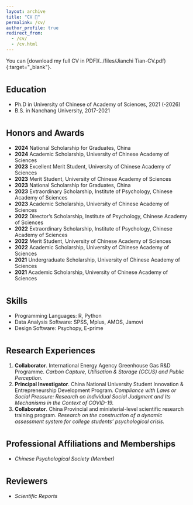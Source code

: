 ```yaml
---
layout: archive
title: "CV 👦"
permalink: /cv/
author_profile: true
redirect_from:
  - /cv/
  - /cv.html
---
```

You can [download my full CV in PDF](../files/Jianchi Tian-CV.pdf){:target="_blank"}.


<span style="font-size: 0.8em;">Education</span>
======
* Ph.D in University of Chinese of Academy of Sciences, 2021 (-2026)
* B.S. in Nanchang University, 2017-2021


<span style="font-size: 0.8em;">Honors and Awards</span>
======
* **2024** National Scholarship for Graduates, China 
* **2024** Academic Scholarship, University of Chinese Academy of Sciences
* **2023** Excellent Merit Student, University of Chinese Academy of Sciences
* **2023** Merit Student, University of Chinese Academy of Sciences 
* **2023** National Scholarship for Graduates, China 
* **2023** Extraordinary Scholarship, Institute of  Psychology, Chinese Academy of Sciences
* **2023** Academic Scholarship, University of Chinese Academy of Sciences
* **2022** Director’s Scholarship, Institute of  Psychology, Chinese Academy of Sciences
* **2022** Extraordinary Scholarship, Institute of  Psychology, Chinese Academy of Sciences
* **2022** Merit Student, University of Chinese Academy of Sciences 
* **2022** Academic Scholarship, University of Chinese Academy of Sciences
* **2021** Undergraduate Scholarship, University of Chinese Academy of Sciences
* **2021** Academic Scholarship, University of Chinese Academy of Sciences

  
<span style="font-size: 0.8em;">Skills</span>
======
* Programming Languages: R, Python
* Data Analysis Software: SPSS, Mplus, AMOS, Jamovi
* Design Software: Psychopy, E-prime

  
<span style="font-size: 0.8em;">Research Experiences</span>
======
  1. **Collaborator**. International Energy Agency Greenhouse Gas R&D Programme. _Carbon Capture, Utilisation & Storage (CCUS) and Public Perception._
  2. **Principal Investigator**. China National University Student Innovation & Entrepreneurship Development Program. _Compliance with Laws or Social Pressure: Research on Individual Social Judgment and Its Mechanisms in the Context of COVID-19._
  3. **Collaborator**. China Provincial and ministerial-level scientific research training program. _Research on the construction of a dynamic assessment system for college students’ psychological crisis._


<span style="font-size: 0.8em;">Professional Affiliations and Memberships</span>
======
* _Chinese Psychological Society (Member)_

<span style="font-size: 0.8em;">Reviewers</span>
======
* _Scientific Reports_
  
